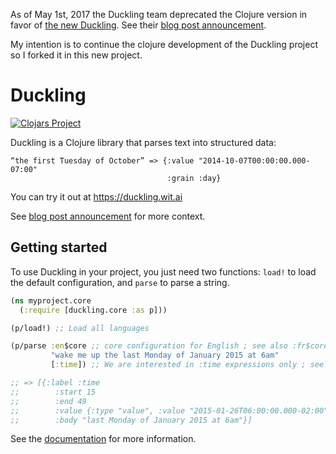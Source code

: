

As of May 1st, 2017 the Duckling team deprecated the Clojure version  in favor of [the new Duckling](https://github.com/facebookincubator/duckling). See their [blog post announcement](https://wit.ai/blog/2017/05/01/new-duckling).

My intention is to continue the clojure development of the Duckling project so I forked it in this new project. 

# Duckling

[![Clojars Project](https://clojars.org/wit/duckling/latest-version.svg)](http://clojars.org/wit/duckling)

Duckling is a Clojure library that parses text into structured data:

    “the first Tuesday of October” => {:value "2014-10-07T00:00:00.000-07:00"
                                       :grain :day}


You can try it out at https://duckling.wit.ai

See [blog post announcement](https://wit.ai/blog/2014/10/01/open-source-parser-duckling) for more context.

## Getting started

To use Duckling in your project, you just need two functions: `load!` to load the default configuration, and `parse` to parse a string.

```clojure
(ns myproject.core
  (:require [duckling.core :as p]))

(p/load!) ;; Load all languages

(p/parse :en$core ;; core configuration for English ; see also :fr$core, :es$core, :zh$core
         "wake me up the last Monday of January 2015 at 6am"
         [:time]) ;; We are interested in :time expressions only ; see also :duration, :temperature, etc.

;; => [{:label :time
;;        :start 15
;;        :end 49
;;        :value {:type "value", :value "2015-01-26T06:00:00.000-02:00", :grain :hour}
;;        :body "last Monday of January 2015 at 6am"}]
```

See the [documentation](https://duckling.wit.ai) for more information.
